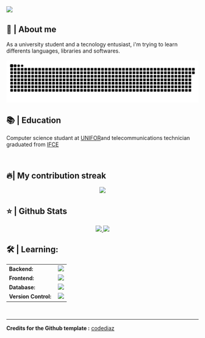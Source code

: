 
<img src="https://readme-typing-svg.herokuapp.com/?font=Roboto&weight=900&size=40=true&vCenter=true&width=500&height=70&duration=4000&color=B3B3B3&lines=Hi+There!+👋;+I'm+Sergio+Díaz!;" />

<h2>📖 | About me</h2> 
As a university student and a tecnology entusiast, i'm trying to learn differents languages, libraries and softwares.</h2>


<div align="center">
  <br>
  <img alt="snake eating my contributions" src="https://raw.githubusercontent.com/codediaz/codediaz/output/github-contribution-grid-snake.svg" />
  <br/>
</div>

<h2>📚 | Education</h2>
<p>
  Computer science studant at <a href="https://unifor.br">UNIFOR</a>and telecommunications technician graduated from <a href="https://ifce.edu.br/fortaleza">IFCE</a>
</p><br>

<h2>🔥| My contribution streak</h2>
<p align="center">
  <a href="https://github.com/DenverCoder1/github-readme-streak-stats">
    <img src="https://github-readme-streak-stats.herokuapp.com/?user=codediaz#version3"/>
  </a>
</p>

<h2>⭐ | Github Stats </h2>

<div align="center">
<a href="https://github.com/codediaz">
<img height="180em" src="https://github-readme-stats.vercel.app/api?username=codediaz&show_icons=true&theme=default&include_all_commits=true&count_private=true"/>
<img height="180em" src="https://github-readme-stats.vercel.app/api/top-langs/?username=codediaz&layout=compact&langs_count=7&theme=default"/></a>
</div>

<h2>🛠️ | Learning:</h2>
<table>
    <tr>
        <td style="font-weight: bold; padding-right: 10px; vertical-align: center; border: none;">Backend:</td>
        <td><img height="40" src="https://skillicons.dev/icons?i=nodejs,express,python"/></td>
    </tr>
    <tr>
        <td style="font-weight: bold; padding-right: 10px; vertical-align: center;">Frontend:</td>
        <td><img height="40" src="https://skillicons.dev/icons?i=react,,html,css,js"/></td>
    </tr>
    <tr>
        <td style="font-weight: bold; padding-right: 10px; vertical-align: center; border: none;">Database:</td>
        <td><img height="40" src="https://skillicons.dev/icons?i=mysql,postgresql"/></td>
    </tr>
    <tr>
        <td style="font-weight: bold; padding-right: 10px; vertical-align: center; border: none;">Version Control:</td>
        <td><img height="40" src="https://skillicons.dev/icons?i=github"/></td>
    </tr>
</table>
<br>

------
**Credits for the Github template :** [codediaz](https://github.com/codediaz)
